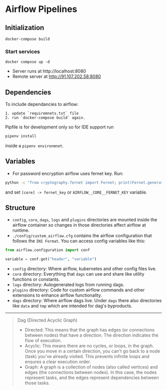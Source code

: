 
# Airflow Pipelines

## Initialization

```docker-compose build```

### Start services

```docker compose up -d```

* Server runs at http://localhost:8080
* Remote server at http://91.107.202.58:8080

## Dependencies

To include dependancies to airflow:

    1. update `requiremnets.txt` file  
    2. run `docker-compose build` again.

Pipfile is for development only so for IDE support run
```bash
pipenv install 
```
inside a `pipenv environmnet`.
## Variables

* For password encryption airflow uses fernet key. Run:
```bash
python -c "from cryptography.fernet import Fernet; print(Fernet.generate_key().decode())"
```
and set `[core] -> fernet_key` or `AIRFLOW__CORE__FERNET_KEY` variable.


## Structure

* `config`, `core`, `dags`, `logs` and `plugins` directories are mounted inside the airflow container so changes in those directories affect airflow at runtime.
* `./config/custom_airflow.cfg` contains the airflow configuration that follows the `INI Format`. You can access config variables like this:
```python
from airflow.configuration import conf

variable = conf.get("header", "variable")
```

* `config` directory: Where airflow, kubernetes and other config files live.
* `core` directory: Everything that `dags` can use and share like utility functions or constants.
* `logs` directory: Autogenerated logs from running dags.
* `plugins` directory: Code for custom airflow commands and other extensions to enhance airflow functionality.
* `dags` directory: Where airflow dags live. Under `dags` there also directories like `data` and `tmp` which are intended for dag's byproducts.

---

> Dag (Directed Acyclic Graph)
> * Directed: This means that the graph has edges (or connections between nodes) that have a direction. The direction indicates the flow of execution.
> * Acyclic: This means there are no cycles, or loops, in the graph. Once you move in a certain direction, you can't go back to a node (task) you’ve already visited. This prevents infinite loops and ensures a clear execution order.
> * Graph: A graph is a collection of nodes (also called vertices) and edges (the connections between nodes). In this case, the nodes represent tasks, and the edges represent dependencies between those tasks.